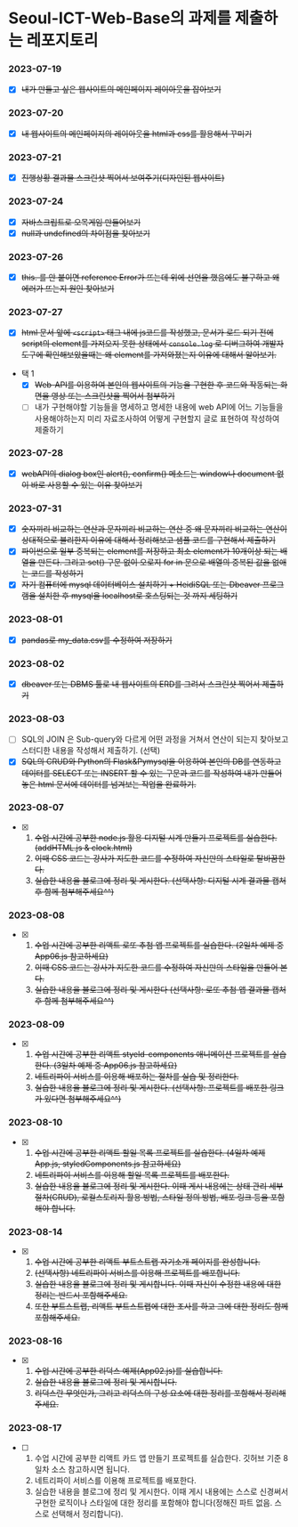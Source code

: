 # Seoul-ICT-Web-Base의 과제를 제출하는 레포지토리
### 2023-07-19
- [x] ~~내가 만들고 싶은 웹사이트의 메인페이지 레이아웃을 잡아보기~~
### 2023-07-20
- [x] ~~내 웹사이트의 메인페이지의 레이아웃을 html과 css를 활용해서 꾸미기~~
### 2023-07-21
- [x] ~~진행상황 결과물 스크린샷 찍어서 보여주기(디자인된 웹사이트)~~
### 2023-07-24
- [x] ~~자바스크립트로 오목게임 만들어보기~~
- [x] ~~null과 undefined의 차이점을 찾아보기~~
### 2023-07-26
- [x] ~~this. 를 안 붙이면 reference Error가 뜨는데 위에 선언을 했음에도 불구하고 왜 에러가 뜨는지 원인 찾아보기~~
### 2023-07-27
- [x] ~~html 문서 앞에 `<script>` 태그 내에 js코드를 작성했고, 문서가 로드 되기 전에 script의 element를 가져오지 못한 상태에서 `console.log` 로 디버그하여 개발자도구에 확인해보았을때는 왜 element를 가져와졌는지 이유에 대해서 알아보기.~~
- 택 1
    - [x] ~~Web-API를 이용하여 본인의 웹사이트의 기능을 구현한 후 코드와 작동되는 화면을 영상 또는 스크린샷을 찍어서 첨부하기~~
    - [ ] 내가 구현해야할 기능들을 명세하고 명세한 내용에 web API에 어느 기능들을 사용해야하는지 미리 자료조사하여 어떻게 구현할지 글로 표현하여 작성하여 제줄하기
### 2023-07-28
- [x] ~~webAPI의 dialog box인 alert(), confirm() 메소드는 window나 document 없이 바로 사용할 수 있는 이유 찾아보기~~
### 2023-07-31
- [x] ~~숫자끼리 비교하는 연산과 문자끼리 비교하는 연산 중 왜 문자끼리 비교하는 연산이 상대적으로 불리한지 이유에 대해서 정리해보고 샘플 코드를 구현해서 제출하기~~
- [x] ~~파이썬으로 일부 중복되는 element를 저장하고 최소 element가 10개이상 되는 배열을 만든다. 그리고 set() 구문 없이 오로지 for in 문으로 배열의 중복된 값을 없애는 코드를 작성하기~~
- [x] ~~자기 컴퓨터에 mysql 데이터베이스 설치하기 + HeidiSQL 또는 Dbeaver 프로그램을 설치한 후 mysql을 localhost로 호스팅되는 것 까지 세팅하기~~
### 2023-08-01
- [x] ~~pandas로 my_data.csv를 수정하여 저장하기~~
### 2023-08-02
- [x] ~~dbeaver 또는 DBMS 툴로 내 웹사이트의 ERD를 그려서 스크린샷 찍어서 제출하기~~
### 2023-08-03
- [ ] SQL의 JOIN 은 Sub-query와 다르게 어떤 과정을 거쳐서 연산이 되는지 찾아보고 스터디한 내용을 작성해서 제출하기. (선택)
- [x] ~~SQL의 CRUD와 Python의 Flask&Pymysql을 이용하여 본인의 DB를 연동하고 데이터를 SELECT 또는 INSERT 할 수 있는 구문과 코드를 작성하여 내가 만들어놓은 html 문서에 데이터를 넘겨보는 작업을 완료하기.~~
### 2023-08-07
- [x] 
  1. ~~수업 시간에 공부한 node.js 활용 디지털 시계 만들기 프로젝트를 실습한다. (addHTML.js & clock.html)~~
  2. ~~이때 CSS 코드는 강사가 지도한 코드를 수정하여 자신만의 스타일로 탈바꿈한다.~~
  3. ~~실습한 내용을 블로그에 정리 및 게시한다. (선택사항: 디지털 시계 결과물 캡처 후 함께 첨부해주세요^^)~~
### 2023-08-08
- [x]
  1. ~~수업 시간에 공부한 리액트 로또 추첨 앱 프로젝트를 실습한다. (2일차 예제 중 App06.js 참고하세요)~~
  2. ~~이때 CSS 코드는 강사가 지도한 코드를 수정하여 자신만의 스타일을 만들어 본다.~~
  3. ~~실습한 내용을 블로그에 정리 및 게시한다 (선택사항: 로또 추첨 앱 결과물 캡처 후 함께 첨부해주세요^^)~~
### 2023-08-09
- [x]
  1. ~~수업 시간에 공부한 리액트 styeld-components 애니메이션 프로젝트를 실습한다. (3일차 예제 중 App06.js 참고하세요)~~
  2. ~~네트리파이 서비스를 이용해 배포하는 절차를 실습 및 정리한다.~~
  3. ~~실습한 내용을 블로그에 정리 및 게시한다. (선택사항: 프로젝트를 배포한 링크가 있다면 첨부해주세요^^)~~
### 2023-08-10
- [x]
  1. ~~수업 시간에 공부한 리액트 할일 목록 프로젝트를 실습한다. (4일차 예제 App.js, styledComponents.js 참고하세요)~~
  2. ~~네트리파이 서비스를 이용해 할일 목록 프로젝트를 배포한다.~~
  3. ~~실습한 내용을 블로그에 정리 및 게시한다. 이때 게시 내용에는 상태 관리 세부 절차(CRUD), 로컬스토리지 활용 방법, 스타일 정의 방법, 배포 링크 등을 포함해야 합니다.~~
### 2023-08-14
- [x]
  1. ~~수업 시간에 공부한 리액트 부트스트랩 자기소개 페이지를 완성합니다.~~
  2. ~~(선택사항) 네트리파이 서비스를 이용해 프로젝트를 배포합니다.~~
  3. ~~실습한 내용을 블로그에 정리 및 게시합니다. 이때 자신이 수정한 내용에 대한 정리는 반드시 포함해주세요.~~
  4. ~~또한 부트스트랩, 리액트 부트스트랩에 대한 조사를 하고 그에 대한 정리도 함께 포함해주세요.~~
### 2023-08-16
- [x]
  1. ~~수업 시간에 공부한 리덕스 예제(App02.js)를 실습합니다.~~
  2. ~~실습한 내용을 블로그에 정리 및 게시합니다.~~
  3. ~~리덕스란 무엇인가, 그리고 리덕스의 구성 요소에 대한 정리를 포함해서 정리해주세요.~~
### 2023-08-17
- [ ]
  1. 수업 시간에 공부한 리액트 카드 앱 만들기 프로젝트를 실습한다. 깃허브 기준 8일차 소스 참고하시면 됩니다.
  2. 네트리파이 서비스를 이용해 프로젝트를 배포한다.
  3. 실습한 내용을 블로그에 정리 및 게시한다. 이때 게시 내용에는 스스로 신경써서 구현한 로직이나 스타일에 대한 정리를 포함해야 합니다(정해진 파트 없음. 스스로 선택해서 정리합니다).